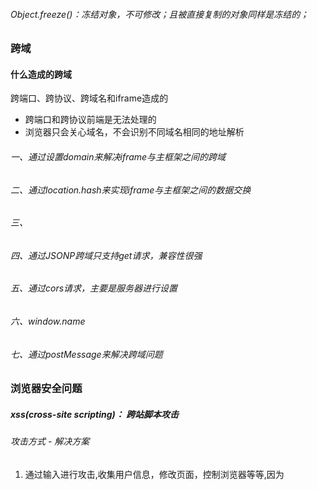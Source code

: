 ###### Object.freeze()：冻结对象，不可修改；且被直接复制的对象同样是冻结的；

### 跨域
#### 什么造成的跨域
跨端口、跨协议、跨域名和iframe造成的
* 跨端口和跨协议前端是无法处理的
* 浏览器只会关心域名，不会识别不同域名相同的地址解析
###### 一、通过设置domain来解决iframe与主框架之间的跨域
###### 二、通过location.hash来实现iframe与主框架之间的数据交换
###### 三、
###### 四、通过JSONP跨域只支持get请求，兼容性很强
###### 五、通过cors请求，主要是服务器进行设置
###### 六、window.name
###### 七、通过postMessage来解决跨域问题

### 浏览器安全问题
##### xss(cross-site scripting)： 跨站脚本攻击
###### 攻击方式 - 解决方案
1. 通过输入<script>代码</script>进行攻击,收集用户信息，修改页面，控制浏览器等等,因为<script>是没有跨域问题
  `解决方案`：前端对显示数据进行编码（目前主流前端框架都已经在底层实现）
##### ifram
###### 攻击方式 - 解决方案
1. 在嵌入地方iframe的时候，第三方可能为不信任的iframe嵌入，或者第三方域名过期，被攻击，在iframe中做一些影响页面的操作（弹窗、跳转等）
  `解决方案`：在iframe嵌入的时候设置限制条件，html5提供了sandbox属性，以及一些细化的设置来限制iframe的操作
2. iframe可能被其他页面嵌入，然后通过覆盖设置透明度做点击劫持
  `解决方案`：通过设置X-Frame-Options: Deny设置不予许在iframe
##### 错误的内容推断
###### 攻击方式 - 解决方案
1. 在有可以上传的文件中，上传的文件类型与实际类型不符且浏览器自识别为可执行的文件
  `解决方案`：服务器端在反应头里面设置X-Content-Type-Options：nosniff
##### 三方不安全包
###### 攻击方式 - 解决方案
1. 引用的三方包可能会有漏洞，或者带来安全问题，或者开发者给自己留了后门
  `解决方案`：使用自动检测NSP(Node Security Platform)，Snyk等等
##### 本地储存数据泄露
###### 攻击方式 - 解决方案
1. 本地cookie、sessionStorage、localStorage中储存数据可能被XSS攻击获取敏感数据
  `解决方案`：本地尽量不储存敏感数据，然后解决xss攻击
##### csrf攻击
1. 在用户不知情的情况下模拟用户操作
  `解决方案`：设置authzsionToken和判断请求来源
##### CDN安全问题
1. cdn服务器可能会被攻击资源被切换
  `解决方案`：给资源设置SRI值
